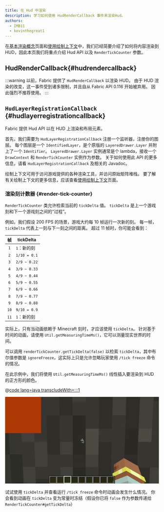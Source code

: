 ```yaml
---
title: 在 Hud 中渲染
description: 学习如何使用 HudRenderCallback 事件来渲染Hud。
authors:
  - IMB11
  - kevinthegreat1
---
```


在[基本渲染概念](./basic-concepts)页面和[使用绘制上下文](./draw-context)中，我们已经简要介绍了如何将内容渲染到 HUD，因此本页我们将重点介绍 Hud API 以及 `RenderTickCounter` 参数。

## HudRenderCallback{#hudrendercallback}

:::warning
以前，Fabric 提供了 `HudRenderCallback` 以渲染 HUD。 由于 HUD 渲染的改变，这一事件受到诸多限制，并且自从 Fabric API 0.116 开始被弃用。 因此强烈不推荐使用。
:::

## `HudLayerRegistrationCallback` {#hudlayerregistrationcallback}

Fabric 提供 Hud API 以在 HUD 上渲染和布局元素。

首先，我们需要为 `HudLayerRegistrationCallback` 注册一个监听器，注册你的图层。 每个图层是一个 `IdentifiedLayer`，是个原版的 `LayeredDrawer.Layer` 并附上了一个 `Identifier`。 `LayeredDrawer.Layer` 实例通常是个 lambda，接收一个 `DrawContext` 和 `RenderTickCounter` 实例作为参数。 关于如何使用此 API 的更多信息，请看 `HudLayerRegistrationCallback` 及相关的 Javadoc。

绘制上下文可用于访问游戏提供的各种渲染工具，并访问原始矩阵堆栈。 要了解有关绘制上下文的更多信息，应该查看[使用绘制上下文](./draw-context)页面。

### 渲染刻计数器 {#render-tick-counter}

`RenderTickCounter` 类允许检索当前的 `tickDelta` 值。 `tickDelta` 是上一个游戏刻和下一个游戏刻之间的“过程”。

例如，我们假设 200 FPS 的场景，游戏大约每 10 帧运行一次新的刻。 每一帧，`tickDelta` 代表上一刻与下一刻之间的距离。 超过 11 帧时，你可能会看到：

|   帧  | tickDelta    |
| :--: | ------------ |
|  `1` | `1`：新的刻      |
|  `2` | `1/10 = 0.1` |
|  `3` | `2/9 ~ 0.22` |
|  `4` | `3/9 ~ 0.33` |
|  `5` | `4/9 ~ 0.44` |
|  `6` | `5/9 ~ 0.55` |
|  `7` | `6/9 ~ 0.66` |
|  `8` | `7/9 ~ 0.77` |
|  `9` | `8/9 ~ 0.88` |
| `10` | `9/10 = 0.9` |
| `11` | `1`：新的刻      |

实际上，只有当动画依赖于 Minecraft 刻时，才应该使用 `tickDelta`。 针对基于时间的动画，请使用 `Util.getMeasuringTimeMs()`，它可以测量现实世界的时间。

可以调用 `renderTickCounter.getTickDelta(false)` 以检索 `tickDelta`，其中布尔值参数是 `ignoreFreeze`，这实际上只是允许忽略玩家使用 `/tick freeze` 命令的情况。

在此示例中，我们将使用 `Util.getMeasuringTimeMs()` 线性插入要渲染到 HUD 的正方形的颜色。

@[code lang=java transcludeWith=:::1](@/reference/1.21.8/src/client/java/com/example/docs/rendering/HudRenderingEntrypoint.java)

![](/assets/develop/rendering/hud-rendering-deltatick.webp)

试试使用 `tickDelta` 并查看运行 `/tick freeze` 命令时动画会发生什么情况。 你会看到动画在 `tickDelta` 变为常量时冻结（假设你已将 `false` 作为参数传递给 `RenderTickCounter#getTickDelta`）
